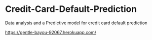 # Credit-Card-Default-Prediction
Data analysis and a Predictive model for credit card default prediction

https://gentle-bayou-92067.herokuapp.com/

